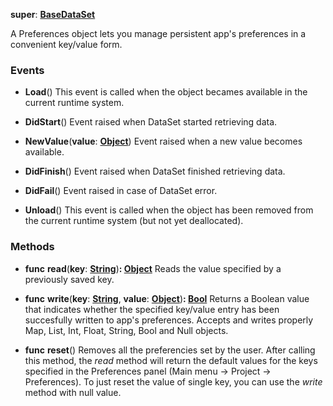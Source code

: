 **super**: **[BaseDataSet](BaseDataSet.md)**

A Preferences object lets you manage persistent app's preferences in a convenient key/value form.

### Events

* **Load**()
This event is called when the object becames available in the current runtime system.

* **DidStart**()
Event raised when DataSet started retrieving data.

* **NewValue**(**value**: **[Object](../gravity/object.md)**)
Event raised when a new value becomes available.

* **DidFinish**()
Event raised when DataSet finished retrieving data.

* **DidFail**()
Event raised in case of DataSet error.

* **Unload**()
This event is called when the object has been removed from the current runtime system (but not yet deallocated).



### Methods

* **func** **read**(**key**: **[String](../gravity/string.md)**)<strong>: [Object](../gravity/object.md)</strong> 
Reads the value specified by a previously saved key.

* **func** **write**(**key**: **[String](../gravity/string.md)**, **value**: **[Object](../gravity/object.md)**)<strong>: [Bool](../gravity/bool.md)</strong> 
Returns a Boolean value that indicates whether the specified key/value entry has been succesfully written to app's preferences. Accepts and writes properly Map, List, Int, Float, String, Bool and Null objects.

* **func** **reset**()
Removes all the preferencies set by the user. After calling this method, the <i>read</i> method will return the default values for the keys specified in the Preferences panel (Main menu -> Project -> Preferences). To just reset the value of single key, you can use the <i>write</i> method with null value.





